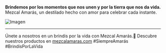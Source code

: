 **Brindemos por los momentos que nos unen y por la tierra que nos da vida.** Mezcal Amarás, un destilado hecho con amor para celebrar cada instante.

![Imagen](https://i.pinimg.com/564x/ab/da/63/abda639f312ca6cfa87270abdbf45b46.jpg)

---

Únete a nosotros en un brindis por la vida con Mezcal Amarás.🌿 Descubre nuestros productos en [mezcalamaras.com](https://mezcalamaras.com) #SiempreAmarás #BrindisPorLaVida
